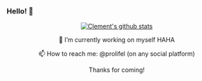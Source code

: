 ### Hello! 👋

<div align="center">

[![Clement's github stats](https://github-readme-stats.vercel.app/api?username=prolifel&count_private=true&bg_color=4ED6CC&title_color=FFFFFF&text_color=FFFFFF&hide=stars,issues)](https://github.com/anuraghazra/github-readme-stats)

🔭 I’m currently working on myself HAHA 

📫 How to reach me: @prolifel (on any social platform)

Thanks for coming!
</div>
